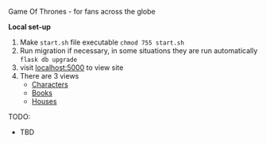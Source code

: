 Game Of Thrones - for fans across the globe

**Local set-up**

1. Make ```start.sh``` file executable ```chmod 755 start.sh```
2. Run migration if necessary, in some situations they are run automatically ```flask db upgrade```
3. visit [localhost:5000](http://127.0.0.1:5000/) to view site
4. There are 3 views
    - [Characters](http://127.0.0.1:5000/characters)
    - [Books](http://127.0.0.1:5000/books)
    - [Houses](http://127.0.0.1:5000/houses)

TODO:

- TBD